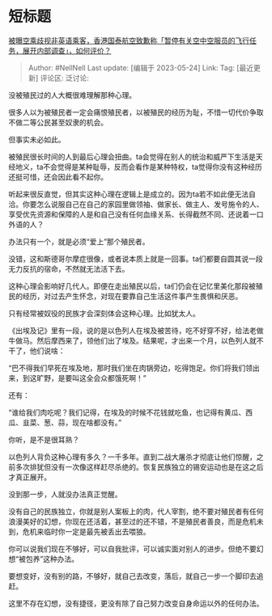 # 短标题
[被曝空乘歧视非英语乘客，香港国泰航空致歉称「暂停有关空中空服员的飞行任务，展开内部调查」，如何评价？](https://www.zhihu.com/question/602514341/answer/3041740099)

> Author: #NellNell
> Last update: [编辑于 2023-05-24]
> Link:
> Tag: [最近更新]
> 评论区:
> 泛讨论:

没被殖民过的人大概很难理解那种心理。

很多人以为被殖民者一定会痛恨殖民者，以被殖民的经历为耻，不惜一切代价争取不做二等公民甚至奴隶的机会。

但事实未必如此。

被殖民很长时间的人到最后心理会扭曲。ta会觉得在别人的统治和威严下生活是天经地义，ta不会觉得是某种耻辱，反而会看作是某种特权，ta觉得你没有这种经历还挺可惜，还会因此看不起你。

听起来很反直觉，但其实这种心理在逻辑上是成立的。因为ta若不如此便无法自洽。你要怎么说服自己在自己的家园里做领袖、做家长、做主人、发号施令的人、享受优先资源和保障的人是和自己没有任何血缘关系、长得截然不同、还说着一口外语的人？

办法只有一个，就是必须“爱上”那个殖民者。

没错，这和斯德哥尔摩症很像，或者说本质上就是一回事。ta们都要自圆其说一段无力反抗的宿命，不然就无法活下去。

这种心理会影响好几代人。即便在走出殖民以后，ta们仍会在记忆里美化那段被殖民的经历，对过去产生怀念，对现在要靠自己生活这件事产生畏惧和厌恶。

只有经常被奴役的民族才会深刻体会这种心理。比如犹太人。

《出埃及记》里有一段，说的是以色列人在埃及被苦待，吃不好穿不好，给法老做牛做马。然后摩西来了，领他们出了埃及。结果呢，才出来一个月，以色列人就不干了，他们说啥：

“巴不得我们早死在埃及地，那时我们坐在肉锅旁边，吃得饱足。你们将我们领出来，到这旷野，是要叫这全会众都饿死啊！”

还有：

“谁给我们肉吃呢？我们记得，在埃及的时候不花钱就吃鱼，也记得有黄瓜、西瓜、韭菜、葱、蒜，现在啥都没有。”

你听，是不是很耳熟？

以色列人背负这种心理有多久？一千多年。直到二战大屠杀才彻底让他们惊醒，之前多次排犹但没有一次像这样赶尽杀绝的。恢复民族独立的锡安运动也是在这之后才真正展开。

没到那一步，人就没办法真正觉醒。

没有自己的民族独立，你就是别人案板上的肉，代人宰割，绝不要对殖民者有任何浪漫美好的幻想，你现在还活着，甚至过的还不错，不是殖民者善良，而是危机未到，危机来临时你一定是最先被丢出去喂狼。

你可以说我们现在不够好，可以自我批评，可以诚实面对别人的进步。但绝不要幻想“被包养”这种办法。

要想变好，没有别的路，不够好，就自己去改变，落后，就自己一步一个脚印去追赶。

这里不存在幻想，没有捷径，更没有除了自己努力改变自身命运以外的任何办法。